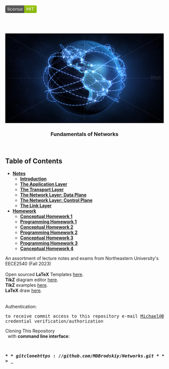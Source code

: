 <!-- PROJECT LOGO -->
<br />
<p align="left">
  <a href="https://github.com/MDBrodskiy/Networks/tree/master/LICENSE">
    <img src="images/LicenseImage.svg" alt="license" width="100" height="24"></a>
</p>
<br/>
<br/>

<!-- BACKGROUND & TITLE -->
<p align="center">
  <a href="https://github.com/MDBrodskiy/Networks">
    <img src="images/background.png" alt="background">
  </a>
  <h3 align="center">Fundamentals of Networks</h3>
<br />
</p>

<!-- TABLE OF CONTENTS -->
## Table of Contents

* [**Notes**](https://github.com/MDBrodskiy/Networks/tree/master/Notes/)
  * [**Introduction**](https://github.com/MDBrodskiy/Networks/tree/master/Notes/Section1.pdf)
  * [**The Application Layer**](https://github.com/MDBrodskiy/Networks/tree/master/Notes/Section2.pdf)
  * [**The Transport Layer**](https://github.com/MDBrodskiy/Networks/tree/master/Notes/Section3.pdf)
  * [**The Network Layer: Data Plane**](https://github.com/MDBrodskiy/Networks/tree/master/Notes/Section4.pdf)
  * [**The Network Layer: Control Plane**](https://github.com/MDBrodskiy/Networks/tree/master/Notes/Section5.pdf)
  * [**The Link Layer**](https://github.com/MDBrodskiy/Networks/tree/master/Notes/Section6.pdf)
* [**Homework**](https://github.com/MDBrodskiy/Networks/tree/master/Homework/)
  * [**Conceptual Homework 1**](https://github.com/MDBrodskiy/Networks/tree/master/Homework/Homework1.pdf)
  * [**Programming Homework 1**](https://github.com/MDBrodskiy/Networks/tree/master/Homework/EECE2540_002937644_PPS.py)
  * [**Conceptual Homework 2**](https://github.com/MDBrodskiy/Networks/tree/master/Homework/Homework2.pdf)
  * [**Programming Homework 2**](https://github.com/MDBrodskiy/Networks/tree/master/Homework/CompHW2.pdf)
  * [**Conceptual Homework 3**](https://github.com/MDBrodskiy/Networks/tree/master/Homework/Homework3.pdf)
  * [**Programming Homework 3**](https://github.com/MDBrodskiy/Networks/tree/master/Homework/EECE2540_002937644_Proj.py)
  * [**Conceptual Homework 4**](https://github.com/MDBrodskiy/Networks/tree/master/Homework/Homework4.pdf)

<!--
  * [**Chapter 1**](#Notes/Chapter\ 1)
* [**Exams**](#Exams)
* [**Projects**](#Projects)
-->


An assortment of lecture notes and exams from Northeastern University's EECE2540 (Fall 2023)
<br/> <br/> 
Open sourced **LaTeX** Templates [here](https://www.latextemplates.com/).
<br/>
**TikZ** diagram editor [here](https://www.mathcha.io/editor).
<br/>
**TikZ** examples [here](https://www.texample.net/tikz/example).
<br/>
**LaTeX** draw [here](https://www.latexdraw.com/).
<br/> <br/> <br/>
Authentication:   
    <pre>to receive commit access to this repository e-mail Michael@Brodskiy.com for credential verification/authorization</pre>

Cloning This Repository
</br>&nbsp;&nbsp;with **command line interface**:
    <pre>    
    **$** git clone https://github.com/MDBrodskiy/Networks.git    
    **$** **>**  **_**
    </pre>

